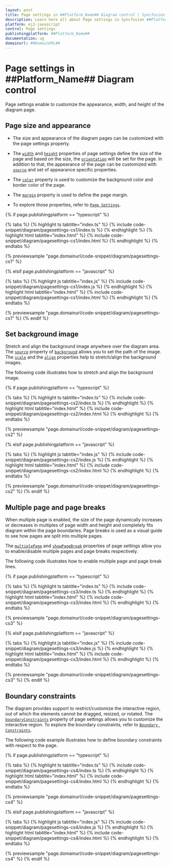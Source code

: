 ```yaml
---
layout: post
title: Page settings in ##Platform_Name## Diagram control | Syncfusion
description: Learn here all about Page settings in Syncfusion ##Platform_Name## Diagram control of Syncfusion Essential JS 2 and more.
platform: ej2-javascript
control: Page settings 
publishingplatform: ##Platform_Name##
documentation: ug
domainurl: ##DomainURL##
---
```


# Page settings in ##Platform_Name## Diagram control

Page settings enable to customize the appearance, width, and height of the diagram page.

## Page size and appearance

* The size and appearance of the diagram pages can be customized with the page settings property.

* The [`width`](../api/diagram/pageSettings#width-number) and [`height`](../api/diagram/pageSettings#height-number) properties of page settings define the size of the page and based on the size, the [`orientation`](../api/diagram/pageSettings#orientation-PageOrientation) will be set for the page. In addition to that, the appearance of the page can be customized with [`source`](../api/diagram/background#source-string) and set of appearance specific properties.

* The [`color`](../api/diagram/background#color-string) property is used to customize the background color and border color of the page.

* The [`margin`](../api/diagram/pageSettings#margin-MarginModel) property is used to define the page margin.

* To explore those properties, refer to [`Page Settings`](../api/diagram/pageSettings).

{% if page.publishingplatform == "typescript" %}

 {% tabs %}
{% highlight ts tabtitle="index.ts" %}
{% include code-snippet/diagram/pagesettings-cs1/index.ts %}
{% endhighlight %}
{% highlight html tabtitle="index.html" %}
{% include code-snippet/diagram/pagesettings-cs1/index.html %}
{% endhighlight %}
{% endtabs %}
        
{% previewsample "page.domainurl/code-snippet/diagram/pagesettings-cs1" %}

{% elsif page.publishingplatform == "javascript" %}

{% tabs %}
{% highlight js tabtitle="index.js" %}
{% include code-snippet/diagram/pagesettings-cs1/index.js %}
{% endhighlight %}
{% highlight html tabtitle="index.html" %}
{% include code-snippet/diagram/pagesettings-cs1/index.html %}
{% endhighlight %}
{% endtabs %}

{% previewsample "page.domainurl/code-snippet/diagram/pagesettings-cs1" %}
{% endif %}

## Set background image

Stretch and align the background image anywhere over the diagram area. The [`source`](../api/diagram/background#source-string) property of [`background`](../api/diagram/pageSettings#background-BackgroundModel) allows you to set the path of the image. The [`scale`](../api/diagram/background#scale-string) and the [`align`](../api/diagram/background#align-ImageAlignment) properties help to stretch/align the background images.

The following code illustrates how to stretch and align the background image.

{% if page.publishingplatform == "typescript" %}

 {% tabs %}
{% highlight ts tabtitle="index.ts" %}
{% include code-snippet/diagram/pagesettings-cs2/index.ts %}
{% endhighlight %}
{% highlight html tabtitle="index.html" %}
{% include code-snippet/diagram/pagesettings-cs2/index.html %}
{% endhighlight %}
{% endtabs %}
        
{% previewsample "page.domainurl/code-snippet/diagram/pagesettings-cs2" %}

{% elsif page.publishingplatform == "javascript" %}

{% tabs %}
{% highlight js tabtitle="index.js" %}
{% include code-snippet/diagram/pagesettings-cs2/index.js %}
{% endhighlight %}
{% highlight html tabtitle="index.html" %}
{% include code-snippet/diagram/pagesettings-cs2/index.html %}
{% endhighlight %}
{% endtabs %}

{% previewsample "page.domainurl/code-snippet/diagram/pagesettings-cs2" %}
{% endif %}

## Multiple page and page breaks

When multiple page is enabled, the size of the page dynamically increases or decreases in multiples of page width and height and completely fits diagram within the page boundaries. Page breaks is used as a visual guide to see how pages are split into multiple pages.

The [`multiplePage`](../api/diagram/pageSettings#multiplepage-boolean) and [`showPageBreak`](../api/diagram/pageSettings#showpagebreaks-boolean) properties of page settings allow you to enable/disable multiple pages and page breaks respectively.

The following code illustrates how to enable multiple page and page break lines.

{% if page.publishingplatform == "typescript" %}

 {% tabs %}
{% highlight ts tabtitle="index.ts" %}
{% include code-snippet/diagram/pagesettings-cs3/index.ts %}
{% endhighlight %}
{% highlight html tabtitle="index.html" %}
{% include code-snippet/diagram/pagesettings-cs3/index.html %}
{% endhighlight %}
{% endtabs %}
        
{% previewsample "page.domainurl/code-snippet/diagram/pagesettings-cs3" %}

{% elsif page.publishingplatform == "javascript" %}

{% tabs %}
{% highlight js tabtitle="index.js" %}
{% include code-snippet/diagram/pagesettings-cs3/index.js %}
{% endhighlight %}
{% highlight html tabtitle="index.html" %}
{% include code-snippet/diagram/pagesettings-cs3/index.html %}
{% endhighlight %}
{% endtabs %}

{% previewsample "page.domainurl/code-snippet/diagram/pagesettings-cs3" %}
{% endif %}

## Boundary constraints

The diagram provides support to restrict/customize the interactive region, out of which the elements cannot be dragged, resized, or rotated. The [`boundaryConstraints`](../api/diagram/pageSettings#boundaryconstraints-BoundaryConstraints) property of page settings allows you to customize the interactive region. To explore the boundary constraints, refer to [`Boundary Constraints`](../api/diagram/boundaryConstraints).

The following code example illustrates how to define boundary constraints with respect to the page.

{% if page.publishingplatform == "typescript" %}

 {% tabs %}
{% highlight ts tabtitle="index.ts" %}
{% include code-snippet/diagram/pagesettings-cs4/index.ts %}
{% endhighlight %}
{% highlight html tabtitle="index.html" %}
{% include code-snippet/diagram/pagesettings-cs4/index.html %}
{% endhighlight %}
{% endtabs %}
        
{% previewsample "page.domainurl/code-snippet/diagram/pagesettings-cs4" %}

{% elsif page.publishingplatform == "javascript" %}

{% tabs %}
{% highlight js tabtitle="index.js" %}
{% include code-snippet/diagram/pagesettings-cs4/index.js %}
{% endhighlight %}
{% highlight html tabtitle="index.html" %}
{% include code-snippet/diagram/pagesettings-cs4/index.html %}
{% endhighlight %}
{% endtabs %}

{% previewsample "page.domainurl/code-snippet/diagram/pagesettings-cs4" %}
{% endif %}